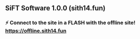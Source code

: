 ## SiFT Software 1.0.0 (sith14.fun)

### ⚡️ Connect to the site in a FLASH with the offline site! https://offline.sith14.fun

### 
